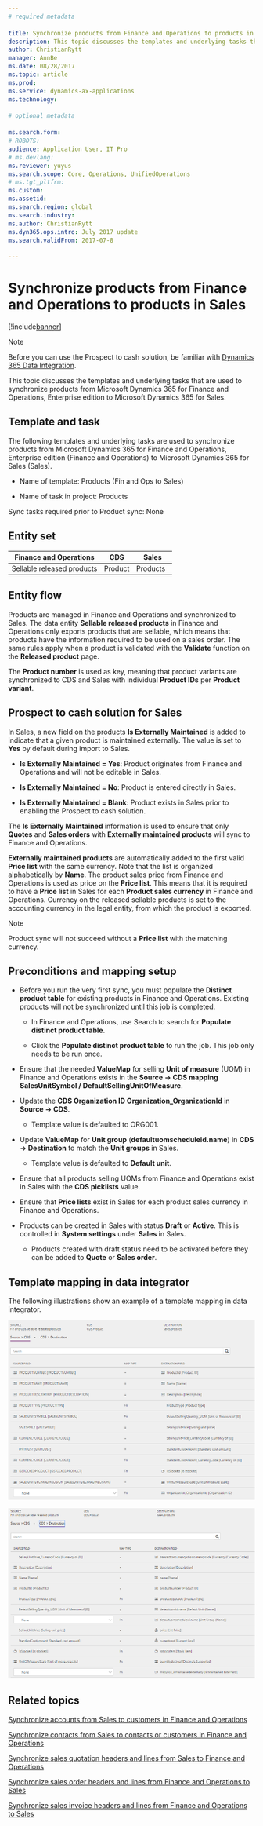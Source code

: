 ```yaml
---
# required metadata

title: Synchronize products from Finance and Operations to products in Sales
description: This topic discusses the templates and underlying tasks that are used to synchronize products from Microsoft Dynamics 365 for Finance and Operations, Enterprise edition to Microsoft Dynamics 365 for Sales.
author: ChristianRytt
manager: AnnBe
ms.date: 08/28/2017
ms.topic: article
ms.prod: 
ms.service: dynamics-ax-applications
ms.technology: 

# optional metadata

ms.search.form: 
# ROBOTS: 
audience: Application User, IT Pro
# ms.devlang: 
ms.reviewer: yuyus
ms.search.scope: Core, Operations, UnifiedOperations
# ms.tgt_pltfrm: 
ms.custom: 
ms.assetid: 
ms.search.region: global
ms.search.industry: 
ms.author: ChristianRytt
ms.dyn365.ops.intro: July 2017 update 
ms.search.validFrom: 2017-07-8

---
```


# Synchronize products from Finance and Operations to products in Sales

[!include[banner](../includes/banner.md)]

> [!NOTE]
> Before you can use the Prospect to cash solution, be familiar with [Dynamics 365 Data Integration](https://docs.microsoft.com/en-us/common-data-service/entity-reference/dynamics-365-integration). 

This topic discusses the templates and underlying tasks that are used to synchronize products from Microsoft Dynamics 365 for Finance and Operations, Enterprise edition to Microsoft Dynamics 365 for Sales.

## Template and task

The following templates and underlying tasks are used to synchronize products from Microsoft Dynamics 365 for Finance and Operations, Enterprise edition (Finance and Operations) to Microsoft Dynamics 365 for Sales (Sales).

-   Name of template: Products (Fin and Ops to Sales)

-   Name of task in project: Products

Sync tasks required prior to Product sync: None

## Entity set

| **Finance and Operations** | **CDS** | **Sales**  |
|----------------------------|---------|------------|
| Sellable released products | Product | Products   |

## Entity flow

Products are managed in Finance and Operations and synchronized to Sales. The data entity **Sellable released products** in Finance and Operations only exports products that are sellable, which means that products have the information required to be used on a sales order. The same rules apply when a product is validated with the **Validate** function on the **Released product** page.

The **Product number** is used as key, meaning that product variants are synchronized to CDS and Sales with individual **Product IDs** per **Product variant**.

## Prospect to cash solution for Sales

In Sales, a new field on the products **Is Externally Maintained** is added to indicate that a given product is maintained externally. The value is set to **Yes** by default during import to Sales.

-   **Is Externally Maintained = Yes**: Product originates from Finance and Operations and will not be editable in Sales.

-   **Is Externally Maintained = No**: Product is entered directly in Sales.

-   **Is Externally Maintained = Blank**: Product exists in Sales prior to enabling the Prospect to cash solution.

The **Is Externally Maintained** information is used to ensure that only **Quotes** and **Sales orders** with **Externally maintained products** will sync to Finance and Operations.

**Externally maintained products** are automatically added to the first valid **Price list** with the same currency. Note that the list is organized alphabetically by **Name**. The product sales price from Finance and Operations is used as price on the **Price list**. This means that it is required to have a **Price list** in Sales for each **Product sales currency** in Finance and Operations. Currency on the released sellable products is set to the accounting currency in the legal entity, from which the product is exported.

> [!NOTE]
> Product sync will not succeed without a **Price list** with the matching currency.

## Preconditions and mapping setup

-   Before you run the very first sync, you must populate the **Distinct product table** for existing products in Finance and Operations. Existing products will not be synchronized until this job is completed.

    -   In Finance and Operations, use Search to search for **Populate distinct product table**.

    -   Click the **Populate distinct product table** to run the job. This job only needs to be run once.

-   Ensure that the needed **ValueMap** for selling **Unit of measure** (UOM) in Finance and Operations exists in the **Source -\> CDS mapping SalesUnitSymbol / DefaultSellingUnitOfMeasure**.

-   Update the **CDS Organization ID Organization_OrganizationId** in **Source -\> CDS**.

    -   Template value is defaulted to ORG001.

-   Update **ValueMap** for **Unit group** (**defaultuomscheduleid.name**) in **CDS -\> Destination** to match the **Unit groups** in Sales.

    -   Template value is defaulted to **Default unit**.

-   Ensure that all products selling UOMs from Finance and Operations exist in Sales with the **CDS picklists** value.

-   Ensure that **Price lists** exist in Sales for each product sales currency in Finance and Operations.

-   Products can be created in Sales with status **Draft** or **Active**. This is controlled in **System settings** under **Sales** in Sales.

    -   Products created with draft status need to be activated before they can be added to **Quote** or **Sales order**.

## Template mapping in data integrator

The following illustrations show an example of a template mapping in data integrator.

![template mapping in data integrator](./media/products-template-mapping-data-integrator-1.png)

![template mapping for products in data integrator](./media/products-template-mapping-data-integrator-2.png)

## Related topics

[Synchronize accounts from Sales to customers in Finance and Operations](accounts-template-mapping.md)

[Synchronize contacts from Sales to contacts or customers in Finance and Operations](contacts-template-mapping.md)

[Synchronize sales quotation headers and lines from Sales to Finance and Operations](sales-quotation-template-mapping.md)

[Synchronize sales order headers and lines from Finance and Operations to Sales](sales-order-template-mapping.md)

[Synchronize sales invoice headers and lines from Finance and Operations to Sales](sales-invoice-template-mapping.md)

